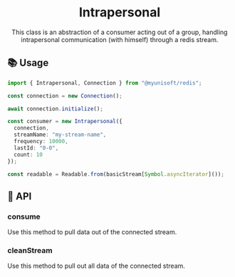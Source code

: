 <h1 align="center">
  Intrapersonal
</h1>

<p align="center">
  This class is an abstraction of a consumer acting out of a group, handling intrapersonal communication (with himself) through a redis stream.
</p>


## 📚 Usage

```ts
import { Intrapersonal, Connection } from "@myunisoft/redis";

const connection = new Connection();

await connection.initialize();

const consumer = new Intrapersonal({
  connection,
  streamName: "my-stream-name",
  frequency: 10000, 
  lastId: "0-0",
  count: 10
});

const readable = Readable.from(basicStream[Symbol.asyncIterator]());
```

## 📜 API

### consume

Use this method to pull data out of the connected stream.

### cleanStream

Use this method to pull out all data of the connected stream.
